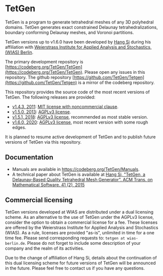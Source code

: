 TetGen
======

TetGen is a program to generate tetrahedral meshes of any 3D polyhedral domains.  TetGen generates exact constrained Delaunay tetrahedralizations, boundary conforming Delaunay meshes, and Voronoi partitions.

TetGen versions up to v1.6.0 have been developed by [Hang Si](https://github.com/sihang0592) during his affiliation with [Weierstrass Institute for Applied Analysis and Stochastics, (WIAS) Berlin](https://www.wias-berlin.de/software/tetgen).

The primary development repository is [https://codeberg.org/TetGen/TetGen](https://codeberg.org/TetGen/TetGen). Please
open any issues in this repository. The github repository [https://github.com/TetGen/Tetgen](https://github.com/TetGen/Tetgen)
is a mirror of the codeberg repository.

This repository provides the source code of the most recent versions of TetGen.
The following releases are provided:

- [v1.4.3, 2011](https://codeberg.org/TetGen/TetGen/archive/refs/tags/v1.4.3.tar.gz): [MIT license with noncommercial clause](https://raw.githubusercontent.com/TetGen/TetGen/refs/tags/v1.4.3/LICENSE).
- [v1.5.0, 2013](https://codeberg.org/TetGen/TetGen/archive/refs/tags/v1.5.0.tar.gz): [AGPLv3 license](https://www.gnu.org/licenses/agpl-3.0.html).
- [v1.5.1, 2018](https://codeberg.org/TetGen/TetGen/archive/refs/tags/v1.5.1.tar.gz): [AGPLv3 license](https://www.gnu.org/licenses/agpl-3.0.html), recommended as most stable version.
- [v1.6.0, 2020](https://codeberg.org/TetGen/TetGen/archive/refs/tags/v1.6.0.tar.gz): [AGPLv3 license](https://www.gnu.org/licenses/agpl-3.0.html), most recent version with some rough edges.

It is planned to resume active development of TetGen and to publish future versions of TetGen via this repository.

## Documentation
- Manuals are available in https://codeberg.org/TetGen/Manuals.
- A technical paper about TetGen is available at [Hang Si, "TetGen, a Delaunay-Based Quality Tetrahedral Mesh Generator". ACM Trans. on Mathematical Software. 41 (2), 2015](http://doi.acm.org/10.1145/2629697)
  
  
## Commercial licensing

TetGen versions developed at WIAS are distributed under a dual licensing scheme.  As an alternative to the use of TetGen under the AGPLv3 license, consider the option to obtain a commercial license for a fee.  These licenses are offered by the Weierstrass Institute for Applied Analysis and Stochastics (WIAS). As a rule, licenses are provided "as-is", unlimited in time for a one time fee.  Please send corresponding requests to: `tetgen at wias-berlin.de`.  Please do not forget to include some description of your company and the realm of its activities.

Due to the change of affiliation of Hang Si, details about the continuation of this dual licensing scheme for future versions of TetGen will be announced in the future. Please feel free to contact us if you have any questions.

